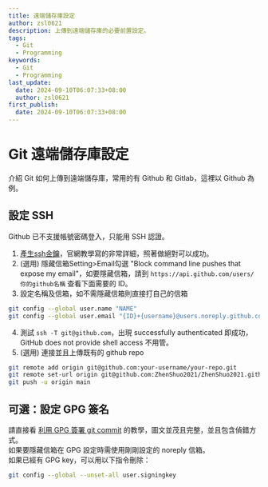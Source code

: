 ```yaml
---
title: 遠端儲存庫設定
author: zsl0621
description: 上傳到遠端儲存庫的必要前置設定。
tags:
  - Git
  - Programming
keywords:
  - Git
  - Programming
last_update:
  date: 2024-09-10T06:07:33+08:00
  author: zsl0621
first_publish:
  date: 2024-09-10T06:07:33+08:00
---
```


# Git 遠端儲存庫設定

介紹 Git 如何上傳到遠端儲存庫，常用的有 Github 和 Gitlab，這裡以 Github 為例。

## 設定 SSH

Github 已不支援帳號密碼登入，只能用 SSH 認證。  

1. [產生ssh金鑰](https://docs.github.com/en/authentication/connecting-to-github-with-ssh/generating-a-new-ssh-key-and-adding-it-to-the-ssh-agent#generating-a-new-ssh-key)，官網教學寫的非常詳細，照著做絕對可以成功。
2. (選用) 隱藏信箱Setting>Email勾選 "Block command line pushes that expose my email"，如要隱藏信箱，請到 `https://api.github.com/users/你的github名稱` 查看下面需要的 ID。
3. 設定名稱及信箱，如不需隱藏信箱則直接打自己的信箱

```sh
git config --global user.name "NAME"
git config --global user.email "{ID}+{username}@users.noreply.github.com"
```

4. 測試 `ssh -T git@github.com`，出現 successfully authenticated 即成功，GitHub does not provide shell access 不用管。
5. (選用) 連接並且上傳既有的 github repo

```sh
git remote add origin git@github.com:your-username/your-repo.git
git remote set-url origin git@github.com:ZhenShuo2021/ZhenShuo2021.github.io.git
git push -u origin main
```

## 可選：設定 GPG 簽名

請直接看 [利用 GPG 簽署 git commit](https://blog.puckwang.com/posts/2019/sign_git_commit_with_gpg/) 的教學，圖文並茂且完整，並且包含偵錯方式。  
如果要隱藏信箱在 GPG 設定時需使用剛剛設定的 noreply 信箱。  
如果已經有 GPG key，可以用以下指令刪除：

```sh
git config --global --unset-all user.signingkey
```
